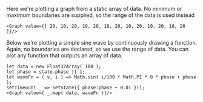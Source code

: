 Here we're plotting a graph from a static array of data. No minimum or maximum
boundaries are supplied, so the range of the data is used instead

    <Graph value={[ 20, 10, 20, 10, 20, 10, 20, 10, 20, 10, 20, 10, 20 ]}/>

Below we're plotting a simple sine wave by continuously drawing a function. Again,
no boundaries are declared, so we use the range of data. You can plot any function
that outputs an array of data.

    let data = new Float32Array( 100 );
    let phase = state.phase || 1;
    let waveFn = ( v, i ) => Math.sin( i/100 * Math.PI * 8 * phase + phase );
    setTimeout( _ => setState({ phase:phase + 0.01 }));
    <Graph value={ _.map( data, waveFn )}/>
